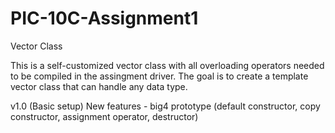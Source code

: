 # PIC-10C-Assignment1

Vector Class

This is a self-customized vector class with all overloading operators needed to be compiled in the assingment driver. The goal is to create a template vector class that can handle any data type.

v1.0 (Basic setup)
New features - big4 prototype (default constructor, copy constructor, assignment operator, destructor)
